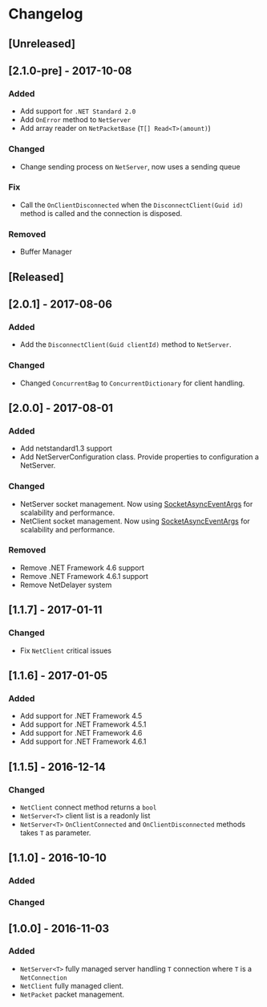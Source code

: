 # Changelog

## [Unreleased]

## [2.1.0-pre] - 2017-10-08

### Added

- Add support for `.NET Standard 2.0`
- Add `OnError` method to `NetServer`
- Add array reader on `NetPacketBase` (`T[] Read<T>(amount)`)

### Changed

- Change sending process on `NetServer`, now uses a sending queue

### Fix

- Call the `OnClientDisconnected` when the `DisconnectClient(Guid id)` method is called and the connection is disposed.

### Removed

- Buffer Manager

## [Released]

## [2.0.1] - 2017-08-06

### Added

- Add the `DisconnectClient(Guid clientId)` method to `NetServer`.

### Changed

- Changed `ConcurrentBag` to `ConcurrentDictionary` for client handling.

## [2.0.0] - 2017-08-01

### Added

- Add netstandard1.3 support
- Add NetServerConfiguration class. Provide properties to configuration a NetServer.

### Changed

- NetServer socket management. Now using [SocketAsyncEventArgs](https://msdn.microsoft.com/en-us/library/system.net.sockets.socketasynceventargs(v=vs.110).aspx) for scalability and performance.
- NetClient socket management. Now using [SocketAsyncEventArgs](https://msdn.microsoft.com/en-us/library/system.net.sockets.socketasynceventargs(v=vs.110).aspx) for scalability and performance.

### Removed

- Remove .NET Framework 4.6 support
- Remove .NET Framework 4.6.1 support
- Remove NetDelayer system

## [1.1.7] - 2017-01-11

### Changed

- Fix `NetClient` critical issues

## [1.1.6] - 2017-01-05

### Added

- Add support for .NET Framework 4.5
- Add support for .NET Framework 4.5.1
- Add support for .NET Framework 4.6
- Add support for .NET Framework 4.6.1

## [1.1.5] - 2016-12-14

### Changed

- `NetClient` connect method returns a `bool`
- `NetServer<T>` client list is a readonly list
- `NetServer<T>` `OnClientConnected` and `OnClientDisconnected` methods takes `T` as parameter.

## [1.1.0] - 2016-10-10

### Added


### Changed


## [1.0.0] - 2016-11-03

### Added

- `NetServer<T>` fully managed server handling `T` connection where `T` is a `NetConnection`
- `NetClient` fully managed client.
- `NetPacket` packet management.
